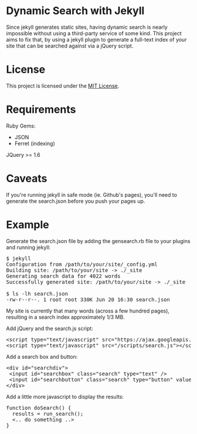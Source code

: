 # Dynamic Search with Jekyll

Since jekyll generates static sites, having dynamic search is nearly impossible without using a third-party service of some kind. This project aims to fix that, by using a jekyll plugin to generate a full-text index of your site that can be searched against via a jQuery script. 

# License

This project is licensed under the [MIT License](http://www.opensource.org/licenses/mit-license.php).

# Requirements

Ruby Gems:
* JSON
* Ferret (indexing)

JQuery &gt;= 1.6	

# Caveats

If you're running jekyll in safe mode (ie. Github's pages), you'll need to generate the search.json before you push your pages up. 

# Example

Generate the search.json file by adding the gensearch.rb file to your plugins and running jekyll:

<pre>
$ jekyll 
Configuration from /path/to/your/site/_config.yml
Building site: /path/to/your/site -> ./_site
Generating search data for 4022 words
Successfully generated site: /path/to/your/site -> ./_site

$ ls -lh search.json 
-rw-r--r--. 1 root root 330K Jun 20 16:30 search.json
</pre>

My site is currently that many words (across a few hundred pages), resulting in a search index approximately 1/3 MB.

Add jQuery and the search.js script:

<pre>
&lt;script type="text/javascript" src="https://ajax.googleapis.com/ajax/libs/jquery/1.7.2/jquery.min.js"&gt;&lt;/script&gt;
&lt;script type="text/javascript" src="/scripts/search.js"&gt;&lt;/script&gt;
</pre>

Add a search box and button:

<pre>
&lt;div id="searchdiv"&gt;
 &lt;input id="searchbox" class="search" type="text" /&gt;
 &lt;input id="searchbutton" class="search" type="button" value="search" onclick="javascript:doSearch();" /&gt;
&lt;/div&gt;
</pre>

Add a little more javascript to display the results:

<pre>
function doSearch() {
  results = run_search();
  &lt;.. do something ..&gt;
}
</pre>
